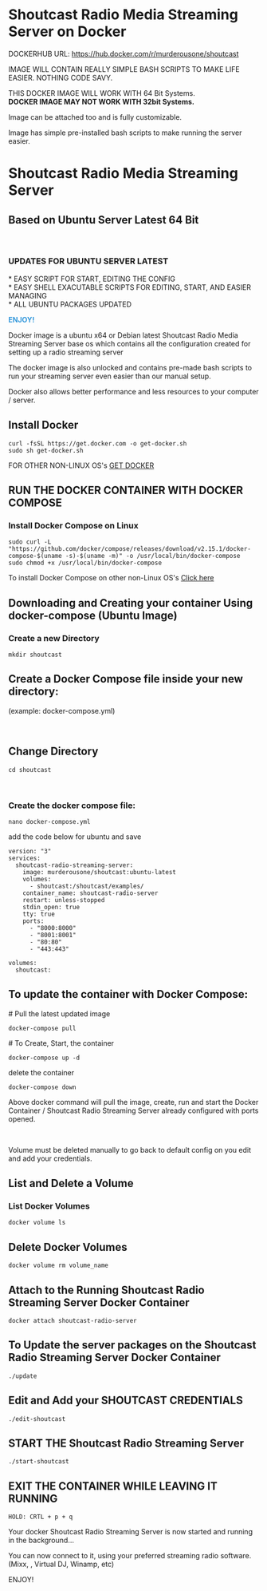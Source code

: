 <h1>Shoutcast Radio Media Streaming Server on Docker</h1>

DOCKERHUB URL: https://hub.docker.com/r/murderousone/shoutcast

</hr>
</h2>IMAGE WILL CONTAIN REALLY SIMPLE BASH SCRIPTS TO MAKE LIFE EASIER. NOTHING CODE SAVY.</h2>
<p>THIS DOCKER IMAGE WILL WORK WITH 64 Bit Systems.</br>
<b>DOCKER IMAGE MAY NOT WORK WITH  32bit Systems.</b></br>
<p>Image can be attached too and is fully customizable.</p>
<p>Image has simple pre-installed bash scripts to make running the server easier.</p>

<h1>Shoutcast Radio Media Streaming Server</h1>
<h2><p>Based on Ubuntu Server Latest 64 Bit </p></h2>

</br>
<h3>UPDATES FOR UBUNTU SERVER LATEST</h3>
* EASY SCRIPT FOR START, EDITING THE CONFIG</br>
* EASY SHELL EXACUTABLE SCRIPTS FOR EDITING, START, AND EASIER MANAGING</br>
* ALL UBUNTU PACKAGES UPDATED</br>
</hr>
<p>
	<span style="color:#3498db;"><strong>ENJOY!&nbsp;</strong></span>
</p>

<p>Docker image is a ubuntu x64 or Debian latest Shoutcast Radio Media Streaming Server base os which contains all the configuration created for setting up a radio streaming server</p>
<p>The docker image is also unlocked and contains pre-made bash scripts to run your streaming server even easier than our manual setup.</p>
<p>Docker also allows better performance and less resources to your computer / server.</p>

<h2> Install Docker</h2>

```
curl -fsSL https://get.docker.com -o get-docker.sh
sudo sh get-docker.sh
```

FOR OTHER NON-LINUX OS's
<a href="https://docs.docker.com/get-docker/" target="_blank">GET DOCKER</a>

<h2>RUN THE DOCKER CONTAINER WITH DOCKER COMPOSE</h2>

<h3>Install Docker Compose on Linux</h3>

```
sudo curl -L "https://github.com/docker/compose/releases/download/v2.15.1/docker-compose-$(uname -s)-$(uname -m)" -o /usr/local/bin/docker-compose
sudo chmod +x /usr/local/bin/docker-compose
```
<p>To install Docker Compose on other non-Linux OS's <a href="https://docs.docker.com/compose/install/" target="_blank">Click here</a></p>


<h2>Downloading and Creating your container Using docker-compose (Ubuntu Image)</h2>

<h3>Create a new Directory</h3>

```
mkdir shoutcast
```

<h2>Create a Docker Compose file inside your new directory:</h2>
<p>(example: docker-compose.yml)</p>
​
<h2>Change Directory</h2>

```
cd shoutcast
```
​
<h3>Create the docker compose file:</h3>

```
nano docker-compose.yml
```

<p>add the code below for ubuntu and save</p>

```
version: "3"
services:
  shoutcast-radio-streaming-server:
    image: murderousone/shoutcast:ubuntu-latest
    volumes:
      - shoutcast:/shoutcast/examples/
    container_name: shoutcast-radio-server
    restart: unless-stopped
    stdin_open: true
    tty: true
    ports:
      - "8000:8000"
      - "8001:8001"
      - "80:80"
      - "443:443"

volumes:
  shoutcast:

```

<h2>To update the container with Docker Compose:</h2>
<p># Pull the latest updated image </p>

```
docker-compose pull
```

<p># To Create, Start, the container</p>


```
docker-compose up -d
```

<p>delete the container </p>

```
docker-compose down
```

<p>Above docker command will pull the image, create, run and start the Docker Container / Shoutcast Radio Streaming Server already configured with ports opened.<p></br>
<p>Volume must be deleted manually to go back to default config on you edit and add your credentials.</p>

<h2> List and Delete a Volume </h2>

<h3>List Docker Volumes</h3>

```
docker volume ls
```

<h2>Delete Docker Volumes</h2>

```
docker volume rm volume_name
```

<h2>Attach to the Running Shoutcast Radio Streaming Server Docker Container</h2>

```
docker attach shoutcast-radio-server
```

<h2>To Update the server packages on the Shoutcast Radio Streaming Server Docker Container</h2>

```
./update
```

<h2>Edit and Add your SHOUTCAST CREDENTIALS</h2>

```
./edit-shoutcast
```

<h2>START THE Shoutcast Radio Streaming Server</h2>

```
./start-shoutcast
```

<h2>EXIT THE CONTAINER WHILE LEAVING IT RUNNING</h2>

```
HOLD: CRTL + p + q 
```

<p>Your docker Shoutcast Radio Streaming Server is now started and running in the background...</p>
<p>You can now connect to it, using your preferred streaming radio software. (Mixx, , Virtual DJ, Winamp, etc)</p>


ENJOY! 
